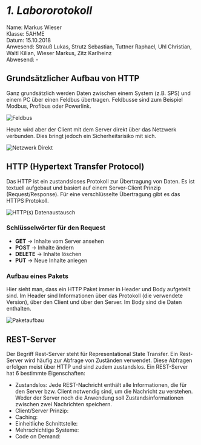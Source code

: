 # *1. Labororotokoll*

  Name: Markus Wieser   
  Klasse: 5AHME   
  Datum: 15.10.2018   
  Anwesend: Strauß Lukas, Strutz Sebastian, Tuttner Raphael, Uhl Christian, Waltl Kilian, Wieser Markus, Zitz Karlheinz    
  Abwesend: -
  
  ## Grundsätzlicher Aufbau von HTTP
  
  Ganz grundsätzlich werden Daten zwischen einem System (z.B. SPS) und einem PC über einen Feldbus übertragen. Feldbusse sind zum Beispiel Modbus, Profibus oder Powerlink.
  
  ![Feldbus](https://github.com/HTLMechatronics/m14-la1-sx/blob/wiemam14/wiemam14/netzwerkFeldbus.png)
  
  Heute wird aber der Client mit dem Server direkt über das Netzwerk verbunden. Dies bringt jedoch ein Sicherheitsrisiko mit sich.
  
  ![Netzwerk Direkt](https://github.com/HTLMechatronics/m14-la1-sx/blob/wiemam14/wiemam14/netzwerkDirekt.png)
  
  
  ## HTTP (Hypertext Transfer Protocol)
  
  Das HTTP ist ein zustandsloses Protokoll zur Übertragung von Daten. Es ist textuell aufgebaut und basiert auf einem Server-Client Prinzip (Request/Response). Für eine verschlüsselte Übertragung gibt es das HTTPS Protokoll.
  
  ![HTTP(s) Datenaustausch](https://github.com/HTLMechatronics/m14-la1-sx/blob/wiemam14/wiemam14/requestResponse.png)
  
  ### Schlüsselwörter für den Request
  
* **GET**     -> Inhalte vom Server ansehen
* **POST**    -> Inhalte ändern
* **DELETE**  -> Inhalte löschen
* **PUT**     -> Neue Inhalte anlegen

 ### Aufbau eines Pakets
  
  Hier sieht man, dass ein HTTP Paket immer in Header und Body aufgeteilt sind. Im Header sind Informationen über das Protokoll (die verwendete Version), über den Client und über den Server. Im Body sind die Daten enthalten.
  
  ![Paketaufbau](https://github.com/HTLMechatronics/m14-la1-sx/blob/wiemam14/wiemam14/paketaufbau.jpg)
  
  ## REST-Server
  
  Der Begriff Rest-Server steht für Representational State Transfer. Ein Rest-Server wird häufig zur Abfrage von Zuständen verwendet. Diese Abfragen erfolgen meist über HTTP und sind zudem zustandslos. Ein REST-Server hat 6 bestimmte Eigenschaften:
  
  * Zustandslos:  Jede REST-Nachricht enthält alle Informationen, die für den Server bzw. Client notwendig sind, um die Nachricht zu verstehen. Weder der Server noch die Anwendung soll Zustandsinformationen zwischen zwei Nachrichten speichern. 
  * Client/Server Prinzip:
  * Caching:
  * Einheitliche Schnittstelle:
  * Mehrschichtige Systeme:
  * Code on Demand:
  
  
  
